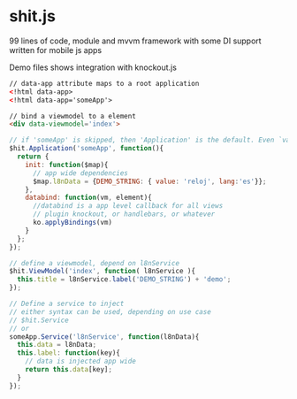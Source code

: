 shit.js
=======
99 lines of code, module and mvvm framework with some DI support written for mobile js apps

Demo files shows integration with knockout.js

```HTML
// data-app attribute maps to a root application
<!html data-app>
<!html data-app='someApp'>

// bind a viewmodel to a element
<div data-viewmodel='index'>
```

```javascript
// if 'someApp' is skipped, then 'Application' is the default. Even `var someApp=` can be skipped 
$hit.Application('someApp', function(){
  return {
    init: function($map){
      // app wide dependencies
      $map.l8nData = {DEMO_STRING: { value: 'reloj', lang:'es'}};
    },
    databind: function(vm, element){
      //databind is a app level callback for all views
      // plugin knockout, or handlebars, or whatever
      ko.applyBindings(vm)
    }
  };  
});

// define a viewmodel, depend on l8nService
$hit.ViewModel('index', function( l8nService ){
  this.title = l8nService.label('DEMO_STRING') + 'demo';
});

// Define a service to inject
// either syntax can be used, depending on use case
// $hit.Service
// or
someApp.Service('l8nService', function(l8nData){
  this.data = l8nData;
  this.label: function(key){
    // data is injected app wide
    return this.data[key];
  }
});
```
